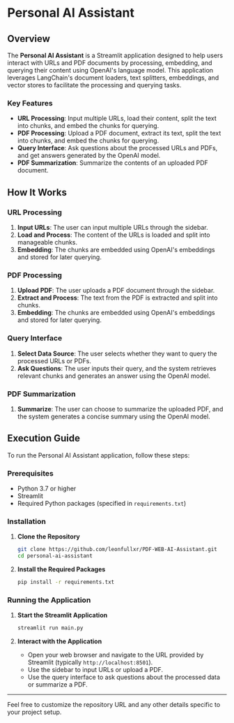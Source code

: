 # Personal AI Assistant

## Overview

The **Personal AI Assistant** is a Streamlit application designed to help users interact with URLs and PDF documents by processing, embedding, and querying their content using OpenAI's language model. This application leverages LangChain's document loaders, text splitters, embeddings, and vector stores to facilitate the processing and querying tasks.

### Key Features

- **URL Processing**: Input multiple URLs, load their content, split the text into chunks, and embed the chunks for querying.
- **PDF Processing**: Upload a PDF document, extract its text, split the text into chunks, and embed the chunks for querying.
- **Query Interface**: Ask questions about the processed URLs and PDFs, and get answers generated by the OpenAI model.
- **PDF Summarization**: Summarize the contents of an uploaded PDF document.

## How It Works

### URL Processing

1. **Input URLs**: The user can input multiple URLs through the sidebar.
2. **Load and Process**: The content of the URLs is loaded and split into manageable chunks.
3. **Embedding**: The chunks are embedded using OpenAI's embeddings and stored for later querying.

### PDF Processing

1. **Upload PDF**: The user uploads a PDF document through the sidebar.
2. **Extract and Process**: The text from the PDF is extracted and split into chunks.
3. **Embedding**: The chunks are embedded using OpenAI's embeddings and stored for later querying.

### Query Interface

1. **Select Data Source**: The user selects whether they want to query the processed URLs or PDFs.
2. **Ask Questions**: The user inputs their query, and the system retrieves relevant chunks and generates an answer using the OpenAI model.

### PDF Summarization

1. **Summarize**: The user can choose to summarize the uploaded PDF, and the system generates a concise summary using the OpenAI model.

## Execution Guide

To run the Personal AI Assistant application, follow these steps:

### Prerequisites

- Python 3.7 or higher
- Streamlit
- Required Python packages (specified in `requirements.txt`)

### Installation

1. **Clone the Repository**

    ```sh
    git clone https://github.com/leonfullxr/PDF-WEB-AI-Assistant.git
    cd personal-ai-assistant
    ```

2. **Install the Required Packages**

    ```sh
    pip install -r requirements.txt
    ```

### Running the Application

1. **Start the Streamlit Application**

    ```sh
    streamlit run main.py
    ```

2. **Interact with the Application**

    - Open your web browser and navigate to the URL provided by Streamlit (typically `http://localhost:8501`).
    - Use the sidebar to input URLs or upload a PDF.
    - Use the query interface to ask questions about the processed data or summarize a PDF.
    
---

Feel free to customize the repository URL and any other details specific to your project setup.

